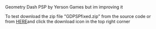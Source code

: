 Geometry Dash PSP by Yerson Games but im improving it

To test download the zip file "GDPSPfixed.zip" from the source code or from [HERE](https://github.com/genetrydash/GDPSPfix/blob/main/GDPSPfixed.zip)and click the download icon in the top right corner
